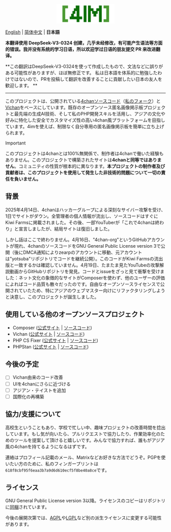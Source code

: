 <div align="center">
  <a href="https://github.com/Diamochang/4im">
    <img src="static/doc/4imlogo.svg" alt="4imロゴ" height="60">
  </a>
</div>

[English](README.md) | [简体中文](README_zh-CN.md) | **日本語**

**本翻译使用 DeepSeek-V3-0324 创建，几乎未经修改，有可能产生语法等方面的错误。我并没有系统的学习日语，所以欢迎学过日语的朋友提交 PR 来改进翻译。**

**この翻訳はDeepSeek-V3-0324を使って作成したもので、文法などに誤りがある可能性がありますが、ほぼ無修正です。 私は日本語を体系的に勉強したわけではないので、PRを投稿して翻訳を改善することに貢献したい日本の友人を歓迎します。 **

----

このプロジェクトは、公開されている[4chanソースコード](https://github.com/zearp/4chan)（[私のフォーク](https://github.com/Diamochang/4chan-fixed)）と[Vichan](https://github.com/vichan-devel/vichan)をベースにしています。既存のオープンソース匿名画像掲示板プロジェクトと最先端の生成AI技術、そして私のPHP開発スキルを活用し、アジアの文化や好みに特化した安全でカスタマイズ性の高い4chan風プラットフォームを目指しています。4imを使えば、制限なく自分専用の匿名画像掲示板を簡単に立ち上げられます。

> [!IMPORTANT]
> このプロジェクトは4chanとは100%無関係で、制作者は4chanで働いた経験もありません。このプロジェクトで構築されたサイトは**4chanと同等ではありません**。コミュニティの性質が根本的に異なります。**本プロジェクトの制作者及び貢献者は、このプロジェクトを使用して発生した非技術的問題について一切の責任を負いません。**

## 背景
2025年4月14日、4chanはハッカーグループによる深刻なサイバー攻撃を受け、1日でサイトがダウン。全管理者の個人情報が流出し、ソースコードはすぐにKiwi Farmsに掲載されました。その後、一部YouTuberが「これで4chanは終わり」と宣言しましたが、結局サイトは復旧しました。

しかし話はここで終わりません。4月16日、"4chan-org"というGitHubアカウントが現れ、4chanのソースコードをGNU General Public License version 3で公開（後にDMCA通知によりzearpのアカウントに移動、元アカウントは"yotsuba"リポジトリでコードを継続公開）。このコードがKiwi Farmsの流出版と一致するかは確認していません。4月19日、たまたま見たYouTubeの攻撃解説動画からGitHubリポジトリを発見。コードとissueをざっと見て衝撃を受けました：ネット文化の象徴的なサイトがComposerを使わず、他のユーザーの評価によればコード品質も散々だったのです。自由なオープンソースライセンスで公開されていたため、特にアジアのウェブマスター向けにリファクタリングしようと決意し、このプロジェクトが誕生しました。

## 使用している他のオープンソースプロジェクト
- Composer ([公式サイト](https://getcomposer.org/) | [ソースコード](https://github.com/composer/composer))
- Vichan ([公式サイト](https://vichan.info/) | [ソースコード](https://github.com/vichan-devel/vichan))
- PHP CS Fixer ([公式サイト](https://cs.symfony.com) | [ソースコード](https://github.com/PHP-CS-Fixer/PHP-CS-Fixer))
- PHPStan ([公式サイト](https://phpstan.org/) | [ソースコード](https://github.com/phpstan/phpstan))  

## 今後の予定
- [ ] Vichan由来のコード改善
- [ ] UIを4chanにさらに近づける
- [ ] アジアン・テイストを追加
- [ ] 国際化の再構築

## 協力/支援について
高校生ということもあり、学校で忙しい中、趣味プロジェクトの改善時間を捻出しています。もし気が向いたら、プルリクエストで協力したり、作業効率化のためのツールを提案して頂けると嬉しいです。みんなで協力すれば、誰もがアジア風の4chanを持てるようになるはずです。

連絡はプロフィール記載のメール、Matrixなどお好きな方法でどうぞ。PGPを使いたい方のために、私のフィンガープリントは`618f8cbf95f6eaa3b7a9d6d610ecf5f8be40a8ce`です。

## ライセンス
GNU General Public License version 3以降。ライセンスのコピーはリポジトリに[同梱](LICENSE)されています。

今後の展開次第では、[AGPL](https://www.gnu.org/licenses/agpl.html)や[LGPL](https://www.gnu.org/licenses/lgpl.html)など別の派生ライセンスに変更する可能性があります。